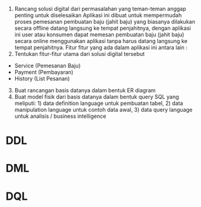 1. Rancang solusi digital dari permasalahan yang teman-teman anggap penting untuk diselesaikan
Aplikasi ini dibuat untuk mempermudah proses pemesanan pembuatan baju (jahit baju) yang biasanya dilakukan secara offline datang langsung ke tempat penjahitnya, dengan aplikasi ini user atau konsumen dapat memesan pembuatan baju (jahit baju) secara online menggunakan aplikasi tanpa harus datang langsung ke tempat penjahitnya. Fitur fitur yang ada dalam aplikasi ini antara lain :
2. Tentukan fitur-fitur utama dari solusi digital tersebut
- Service (Pemesanan Baju)
- Payment (Pembayaran)
- History (List Pesanan)
3. Buat rancangan basis datanya dalam bentuk ER diagram
4. Buat model fisik dari basis datanya dalam bentuk query SQL yang meliputi: 1) data definition language untuk pembuatan tabel, 2) data manipulation language untuk contoh data awal, 3) data query language untuk analisis / business intelligence
# DDL
# DML
# DQL

